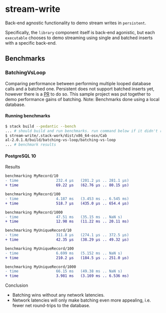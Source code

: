 # stream-write

Back-end agnostic functionality to demo stream writes in `persistent`.

Specifically, the `library` component itself is back-end agonistic, but each `executable` chooses to demo streaming using single and batched inserts with a specific back-end.

## Benchmarks

### BatchingVsLoop

Comparing performance between performing multiple looped database calls and a batched one. Persistent does not support batched inserts yet, however there is a [PR](https://github.com/yesodweb/persistent/pull/770) to do so. This sample project was put together to demo performance gains of batching. Note: Benchmarks done using a local database.

#### Running benchmarks

```bash
$ stack build --pedantic --bench
... # should build and run benchmarks. run command below if it didn't run
$ stream-write/.stack-work/dist/x86_64-osx/Cab
al-2.0.1.0/build/batching-vs-loop/batching-vs-loop
... # benchmark results
```

#### PostgreSQL 10

Results
```diff
benchmarking MyRecord/10
- time                 232.4 μs   (201.2 μs .. 281.1 μs)
+ time                 69.22 μs   (62.76 μs .. 80.15 μs)

benchmarking MyRecord/100
- time                 4.187 ms   (3.453 ms .. 6.545 ms)
+ time                 518.7 μs   (435.0 μs .. 654.4 μs)

benchmarking MyRecord/1000
- time                 47.51 ms   (35.15 ms .. NaN s)
+ time                 12.98 ms   (11.22 ms .. 20.11 ms)

benchmarking MyUniqueRecord/10
- time                 311.8 μs   (274.1 μs .. 372.5 μs)
+ time                 42.35 μs   (38.29 μs .. 49.32 μs)

benchmarking MyUniqueRecord/100
- time                 6.699 ms   (5.152 ms .. NaN s)
+ time                 210.2 μs   (184.5 μs .. 251.0 μs)

benchmarking MyUniqueRecord/1000
- time                 66.15 ms   (49.38 ms .. NaN s)
+ time                 3.981 ms   (3.169 ms .. 6.536 ms)
```

Conclusion
- Batching wins without any network latencies.
- Network latencies will only make batching even more appealing, i.e. fewer net round-trips to the database.